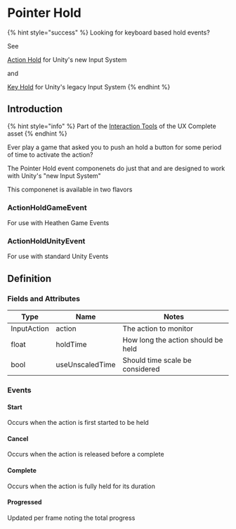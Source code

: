 # Pointer Hold

{% hint style="success" %}
Looking for keyboard based hold events?

See

[Action Hold](action-hold.md) for Unity's new Input System

and

[Key Hold](key-hold.md) for Unity's legacy Input System&#x20;
{% endhint %}

## Introduction

{% hint style="info" %}
Part of the [Interaction Tools](../features/interaction-tools.md) of the UX Complete asset
{% endhint %}

Ever play a game that asked you to push an hold a button for some period of time to activate the action?

The Pointer Hold event componenets do just that and are designed to work with Unity's "new Input System"

This componenet is available in two flavors

### ActionHoldGameEvent

For use with Heathen Game Events

### ActionHoldUnityEvent

For use with standard Unity Events

## Definition

### Fields and Attributes

| Type        | Name            | Notes                              |
| ----------- | --------------- | ---------------------------------- |
| InputAction | action          | The action to monitor              |
| float       | holdTime        | How long the action should be held |
| bool        | useUnscaledTime | Should time scale be considered    |

### Events

#### Start

Occurs when the action is first started to be held

#### Cancel

Occurs when the action is released before a complete

#### Complete

Occurs when the action is fully held for its duration

#### Progressed

Updated per frame noting the total progress

